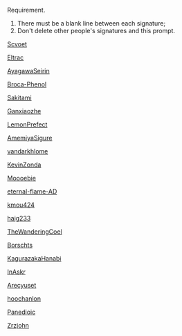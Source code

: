 Requirement.
1. There must be a blank line between each signature;
2. Don't delete other people's signatures and this prompt.

[Scvoet](https://github.com/scvoet)

[Eltrac](https://github.com/BigCoke233)

[AyagawaSeirin](https://github.com/AyagawaSeirin)

[Broca-Phenol](https://github.com/Broca-Phenol)

[Sakitami](https://github.com/Sakitami)

[Ganxiaozhe](https://github.com/ganxiaozhe)

[LemonPrefect](https://github.com/LemonPrefect)

[AmemiyaSigure](https://github.com/AmemiyaSigure)

[vandarkhlome](https://github.com/megatontech)

[KevinZonda](https://github.com/KevinZonda)

[Moooebie](https://github.com/Moooebie)

[eternal-flame-AD](https://github.com/eternal-flame-AD)

[kmou424](https://github.com/kmou424)

[haig233](https://github.com/haig233)

[TheWanderingCoel](https://github.com/TheWanderingCoel)

[Borschts](https://t.me/Borschts)

[KagurazakaHanabi](https://github.com/KagurazakaHanabi)

[InAskr](https://github.com/InAnskr)

[Arecyuset](https://github.com/asuszwbUbuntu)

[hoochanlon](https://github.com/hoochanlon)

[Panedioic](https://github.com/panedioic)

[Zrzjohn](https://github.com/zrzjohn)
